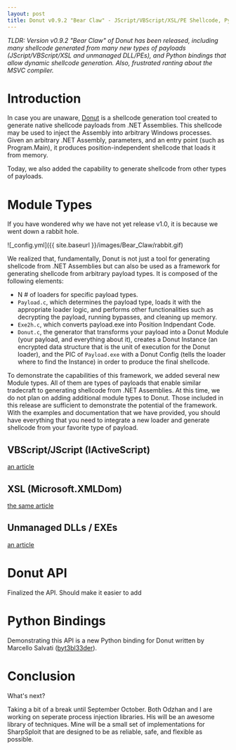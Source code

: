 ```yaml
---
layout: post
title: Donut v0.9.2 "Bear Claw" - JScript/VBScript/XSL/PE Shellcode, Python Bindings, and Cursing Microsoft
---
```


*TLDR: Version v0.9.2 "Bear Claw" of Donut has been released, including many shellcode generated from many new types of payloads (JScript/VBScript/XSL and unmanaged DLL/PEs), and Python bindings that allow dynamic shellcode generation. Also, frustrated ranting about the MSVC compiler.*

# Introduction

In case you are unaware, [Donut](https://github.com/TheWover/donut "Donut") is a shellcode generation tool created to generate native shellcode payloads from .NET Assemblies. This shellcode may be used to inject the Assembly into arbitrary Windows processes. Given an arbitrary .NET Assembly, parameters, and an entry point (such as Program.Main), it produces position-independent shellcode that loads it from memory. 

Today, we also added the capability to generate shellcode from other types of payloads. 

# Module Types

If you have wondered why we have not yet release v1.0, it is because we went down a rabbit hole. 

![_config.yml]({{ site.baseurl }}/images/Bear_Claw/rabbit.gif)

We realized that, fundamentally, Donut is not just a tool for generating shellcode from .NET Assemblies but can also be used as a framework for generating shellcode from arbitrary payload types. It is composed of the following elements:

* N # of loaders for specific payload types.
* `Payload.c`, which determines the payload type, loads it with the appropriate loader logic, and performs other functionalities such as decrypting the payload, running bypasses, and cleaning up memory.
* `Exe2h.c`, which converts payload.exe into Position Indpendant Code.
* `Donut.c`, the generator that transforms your payload into a Donut Module (your payload, and everything about it), creates a Donut Instance (an encrypted data structure that is the unit of execution for the Donut loader), and the PIC of `Payload.exe` with a Donut Config (tells the loader where to find the Instance) in order to produce the final shellcode.

To demonstrate the capabilities of this framework, we added several new Module types. All of them are types of payloads that enable similar tradecraft to generating shellcode from .NET Assemblies. At this time, we do not plan on adding additional module types to Donut. Those included in this release are sufficient to demonstrate the potential of the framework. With the examples and documentation that we have provided, you should have everything that you need to integrate a new loader and generate shellcode from your favorite type of payload.

## VBScript/JScript (IActiveScript)

[an article](https://modexp.wordpress.com/2019/07/21/inmem-exec-script/ "Shellcode: In-Memory Execution of JavaScript, VBScript, JScript and XSL")

## XSL (Microsoft.XMLDom)

[the same article](https://modexp.wordpress.com/2019/07/21/inmem-exec-script/ "Shellcode: In-Memory Execution of JavaScript, VBScript, JScript and XSL")

## Unmanaged DLLs / EXEs

[an article](https://modexp.wordpress.com/2019/06/24/inmem-exec-dll/ "Shellcode: In-Memory Execution of DLL")

# Donut API

Finalized the API. Should make it easier to add 

# Python Bindings

Demonstrating this API is a new Python binding for Donut written by Marcello Salvati ([byt3bl33der](https://twitter.com/byt3bl33d3r)).

# Conclusion

What's next?

Taking a bit of a break until September October. Both Odzhan and I are working on seperate process injection libraries. His will be an awesome library of techniques. Mine will be a small set of implementations for SharpSploit that are designed to be as reliable, safe, and flexible as possible.